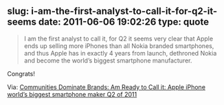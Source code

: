 slug: i-am-the-first-analyst-to-call-it-for-q2-it-seems
date: 2011-06-06 19:02:26
type: quote
---

> I am the first analyst to call it, for Q2 it seems very clear that Apple ends up selling more iPhones than all Nokia branded smartphones, and thus Apple has in exactly 4 years from launch, dethroned Nokia and become the world’s biggest smartphone manufacturer.

Congrats! 

 Via: [Communities Dominate Brands: Am Ready to Call it: Apple iPhone world’s biggest smartphone maker Q2 of 2011](http://communities-dominate.blogs.com/brands/2011/06/am-ready-to-call-it-apple-iphone-worlds-biggest-smartphone-maker-q2-of-2011.html)
